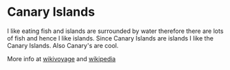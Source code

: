 # Canary Islands

I like eating fish and islands are surrounded by water therefore there are lots of fish and hence I like islands. Since Canary Islands are islands I like the Canary Islands.
Also Canary's are cool.

More info at [wikivoyage](https://en.wikivoyage.org/wiki/Canary_Islands) and [wikipedia](https://en.wikipedia.org/wiki/Canary_islands)
